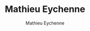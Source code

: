 ---
title: "Mathieu Eychenne"
excerpt: "Project Contributor"
author: Mathieu Eychenne
toc: false
toc_sticky: false
layout: single
---